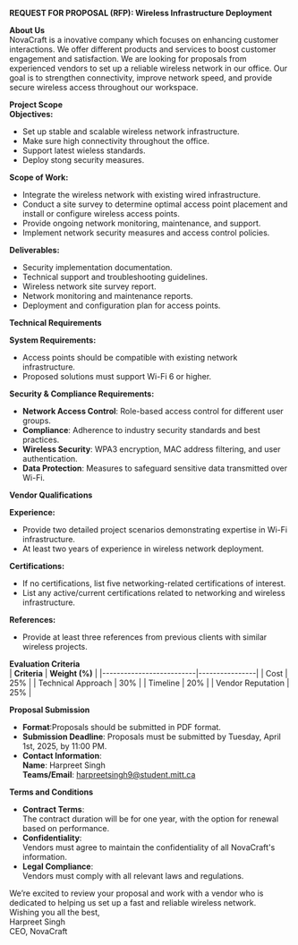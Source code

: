 **REQUEST FOR PROPOSAL (RFP): Wireless Infrastructure Deployment** <br />

**About Us** <br />
NovaCraft is a inovative company which focuses on enhancing customer interactions. We offer different products and services to boost customer engagement and satisfaction. We are looking for proposals from experienced vendors to set up a reliable wireless network in our office. Our goal is to strengthen connectivity, improve network speed, and provide secure wireless access throughout our workspace.

**Project Scope** <br />
**Objectives:** <br />
- Set up stable and scalable wireless network infrastructure.
- Make sure high connectivity throughout the office.
- Support latest wieless standards.
- Deploy stong security measures. <br />

**Scope of Work:** <br />
- Integrate the wireless network with existing wired infrastructure.
- Conduct a site survey to determine optimal access point placement and install or configure wireless access points.
- Provide ongoing network monitoring, maintenance, and support.
- Implement network security measures and access control policies. <br />

**Deliverables:** <br />
- Security implementation documentation.
- Technical support and troubleshooting guidelines.
- Wireless network site survey report.
- Network monitoring and maintenance reports.
- Deployment and configuration plan for access points. <br />

**Technical Requirements** <br />

**System Requirements:** <br />
- Access points should be compatible with existing network infrastructure.
- Proposed solutions must support Wi-Fi 6 or higher. <br />

**Security & Compliance Requirements:** <br />
- **Network Access Control**: Role-based access control for different user groups.
- **Compliance**: Adherence to industry security standards and best practices.
- **Wireless Security**: WPA3 encryption, MAC address filtering, and user authentication.
- **Data Protection**: Measures to safeguard sensitive data transmitted over Wi-Fi.<br />

**Vendor Qualifications** <br />

**Experience:**<br />
- Provide two detailed project scenarios demonstrating expertise in Wi-Fi infrastructure.
- At least two years of experience in wireless network deployment. <br />

**Certifications:** <br />
- If no certifications, list five networking-related certifications of interest.
- List any active/current certifications related to networking and wireless infrastructure. <br />

**References:** <br />
- Provide at least three references from previous clients with similar wireless projects.

**Evaluation Criteria** <br />
| **Criteria**  | **Weight (%)** |
|--------------------------|----------------|
| Cost                     | 25%            |
| Technical Approach       | 30%            |
| Timeline                 | 20%            |
| Vendor Reputation        | 25%            |

**Proposal Submission** <br />
- **Format**:Proposals should be submitted in PDF format.
- **Submission Deadline**: Proposals must be submitted by Tuesday, April 1st, 2025, by 11:00 PM.
- **Contact Information**: <br />
     **Name**: Harpreet Singh <br />
     **Teams/Email**: harpreetsingh9@student.mitt.ca <br />

**Terms and Conditions** <br />
- **Contract Terms**: <br />
  The contract duration will be for one year, with the option for renewal based on performance.
- **Confidentiality**: <br />
Vendors must agree to maintain the confidentiality of all NovaCraft's information.
- **Legal Compliance**: <br />
Vendors must comply with all relevant laws and regulations.

We’re excited to review your proposal and work with a vendor who is dedicated to helping us set up a fast and reliable wireless network. <br />
Wishing you all the best, <br />
Harpreet Singh <br />
CEO, NovaCraft
